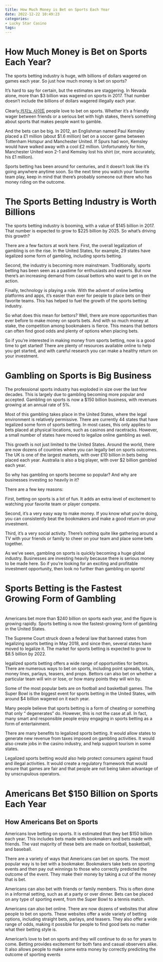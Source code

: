 ```yaml
---
title: How Much Money is Bet on Sports Each Year
date: 2022-12-22 10:49:23
categories:
- Lucky Star Casino
tags:
---
```



#  How Much Money is Bet on Sports Each Year?

The sports betting industry is huge, with billions of dollars wagered on games each year. So just how much money is bet on sports?

It’s hard to say for certain, but the estimates are staggering. In Nevada alone, more than $3 billion was wagered on sports in 2017. That number doesn’t include the billions of dollars wagered illegally each year.

Clearly,[카지노 사이트](https://choegocasino.com/) people love to bet on sports. Whether it’s a friendly wager between friends or a serious bet with high stakes, there’s something about sports that makes people want to gamble.

And the bets can be big. In 2012, an Englishman named Paul Kemsley placed a £1 million (about $1.6 million) bet on a soccer game between Tottenham Hotspur and Manchester United. If Spurs had won, Kemsley would have walked away with a cool £2 million. Unfortunately for him, Manchester United won 2-1 and Kemsley lost his shirt (or, more accurately, his £1 million).

Sports betting has been around for centuries, and it doesn’t look like it’s going anywhere anytime soon. So the next time you watch your favorite team play, keep in mind that there’s probably someone out there who has money riding on the outcome.

#  The Sports Betting Industry is Worth Billions

The sports betting industry is booming, with a value of $145 billion in 2017. That number is expected to grow to $225 billion by 2025. So what’s driving this growth?

There are a few factors at work here. First, the overall legalization of gambling is on the rise. In the United States, for example, 29 states have legalized some form of gambling, including sports betting.

Second, the industry is becoming more mainstream. Traditionally, sports betting has been seen as a pastime for enthusiasts and experts. But now there’s an increasing demand from casual bettors who want to get in on the action.

Finally, technology is playing a role. With the advent of online betting platforms and apps, it’s easier than ever for people to place bets on their favorite teams. This has helped to fuel the growth of the sports betting industry.

So what does this mean for bettors? Well, there are more opportunities than ever before to make money on sports bets. And with so much money at stake, the competition among bookmakers is fierce. This means that bettors can often find good odds and plenty of options when placing bets.

So if you’re interested in making money from sports betting, now is a good time to get started! There are plenty of resources available online to help you get started, and with careful research you can make a healthy return on your investment.

#  Gambling on Sports is Big Business

The professional sports industry has exploded in size over the last few decades. This is largely due to gambling becoming more popular and accepted. Gambling on sports is now a $150 billion business, with revenues growing at an annual rate of 5%.

Most of this gambling takes place in the United States, where the legal environment is relatively permissive. There are currently 44 states that have legalized some form of sports betting. In most cases, this only applies to bets placed at physical locations, such as casinos and racetracks. However, a small number of states have moved to legalize online gambling as well.

This growth is not just limited to the United States. Around the world, there are now dozens of countries where you can legally bet on sports outcomes. The UK is one of the largest markets, with over £10 billion in bets being placed each year. Australia is also a big player, with over $2 billion gambled each year.

So why has gambling on sports become so popular? And why are businesses investing so heavily in it?

There are a few key reasons:

First, betting on sports is a lot of fun. It adds an extra level of excitement to watching your favorite team or player compete.

Second, it’s a very easy way to make money. If you know what you’re doing, you can consistently beat the bookmakers and make a good return on your investment.

Third, it’s a very social activity. There’s nothing quite like gathering around a TV with your friends or family to cheer on your team and place some bets together.

As we’ve seen, gambling on sports is quickly becoming a huge global industry. Businesses are investing heavily because there is serious money to be made here. So if you’re looking for an exciting and profitable investment opportunity, then look no further than gambling on sports!

#  Sports Betting is the Fastest Growing Form of Gambling

#

Americans bet more than $240 billion on sports each year, and the figure is growing rapidly. Sports betting is now the fastest-growing form of gambling in the United States.

The Supreme Court struck down a federal law that banned states from legalizing sports betting in May 2018, and since then, several states have moved to legalize it. The market for sports betting is expected to grow to $8.5 billion by 2022.

 legalized sports betting offers a wide range of opportunities for bettors. There are numerous ways to bet on sports, including point spreads, totals, money lines, parlays, teasers, and props. Bettors can also bet on whether a particular team will win or lose, or how many points they will win by.

Some of the most popular bets are on football and basketball games. The Super Bowl is the biggest event for sports betting in the United States, with around $4 billion wagered on it each year.

Many people believe that sports betting is a form of cheating or something that only “ degenerates” do. However, this is not the case at all. In fact, many smart and responsible people enjoy engaging in sports betting as a form of entertainment.

There are many benefits to legalized sports betting. It would allow states to generate new revenue from taxes imposed on gambling activities. It would also create jobs in the casino industry, and help support tourism in some states.

Legalized sports betting would also help protect consumers against fraud and illegal activities. It would create a regulatory framework that would ensure that games are fair and that people are not being taken advantage of by unscrupulous operators.

#  Americans Bet $150 Billion on Sports Each Year

 ## How Americans Bet on Sports

Americans love betting on sports. It is estimated that they bet $150 billion each year. This includes bets made with bookmakers and bets made with friends. The vast majority of these bets are made on football, basketball, and baseball.

There are a variety of ways that Americans can bet on sports. The most popular way is to bet with a bookmaker. Bookmakers take bets on sporting events and then pay out winnings to those who correctly predicted the outcome of the event. They make their money by taking a cut of the money that is bet.

 Americans can also bet with friends or family members. This is often done in a informal setting, such as at a party or over dinner. Bets can be placed on any type of sporting event, from the Super Bowl to a tennis match.

 Americans can also bet online. There are now dozens of websites that allow people to bet on sports. These websites offer a wide variety of betting options, including straight bets, parlays, and teasers. They also offer a wide range of odds, making it possible for people to find good bets no matter what their betting style is.

American’s love to bet on sports and they will continue to do so for years to come. Betting provides excitement for both fans and casual observers alike. It also allows people to make some extra money by correctly predicting the outcome of sporting events